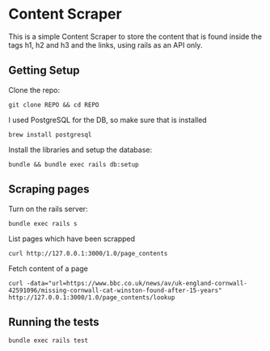 # Content Scraper

This is a simple Content Scraper to store the content that is found inside the tags h1, h2 and h3 and the links, using rails as an API only.

## Getting Setup

Clone the repo:

    git clone REPO && cd REPO
    
I used PostgreSQL for the DB, so make sure that is installed

    brew install postgresql

Install the libraries and setup the database:

    bundle && bundle exec rails db:setup

## Scraping pages

Turn on the rails server:

    bundle exec rails s

List pages which have been scrapped

    curl http://127.0.0.1:3000/1.0/page_contents

Fetch content of a page

    curl -data="url=https://www.bbc.co.uk/news/av/uk-england-cornwall-42591096/missing-cornwall-cat-winston-found-after-15-years" http://127.0.0.1:3000/1.0/page_contents/lookup


## Running the tests

    bundle exec rails test
